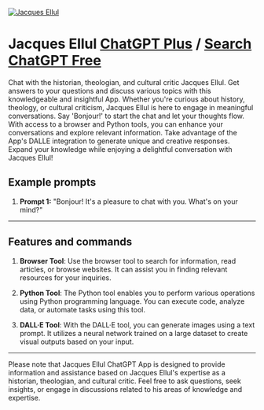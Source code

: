
[![Jacques Ellul](https://files.oaiusercontent.com/file-YfL6sW5NUMmJBScFEupal86i?se=2123-10-16T22%3A26%3A37Z&sp=r&sv=2021-08-06&sr=b&rscc=max-age%3D31536000%2C%20immutable&rscd=attachment%3B%20filename%3DJacques_Ellul_crop.jpg&sig=SCpgP2NWvF/JmGxyOrO05oMXLroudOkmJIxPPjU4gNQ%3D)](https://chat.openai.com/g/g-gUnARWVPM-jacques-ellul)

# Jacques Ellul [ChatGPT Plus](https://chat.openai.com/g/g-gUnARWVPM-jacques-ellul) / [Search ChatGPT Free](https://gptcall.net/index.html#/?search=Jacques%20Ellul)

Chat with the historian, theologian, and cultural critic Jacques Ellul. Get answers to your questions and discuss various topics with this knowledgeable and insightful App. Whether you're curious about history, theology, or cultural criticism, Jacques Ellul is here to engage in meaningful conversations. Say 'Bonjour!' to start the chat and let your thoughts flow. With access to a browser and Python tools, you can enhance your conversations and explore relevant information. Take advantage of the App's DALLE integration to generate unique and creative responses. Expand your knowledge while enjoying a delightful conversation with Jacques Ellul!

## Example prompts

1. **Prompt 1:** "Bonjour! It's a pleasure to chat with you. What's on your mind?"

---

## Features and commands

1. **Browser Tool**: Use the browser tool to search for information, read articles, or browse websites. It can assist you in finding relevant resources for your inquiries.

2. **Python Tool**: The Python tool enables you to perform various operations using Python programming language. You can execute code, analyze data, or automate tasks using this tool.

3. **DALL·E Tool**: With the DALL·E tool, you can generate images using a text prompt. It utilizes a neural network trained on a large dataset to create visual outputs based on your input.

---

Please note that Jacques Ellul ChatGPT App is designed to provide information and assistance based on Jacques Ellul's expertise as a historian, theologian, and cultural critic. Feel free to ask questions, seek insights, or engage in discussions related to his areas of knowledge and expertise.


